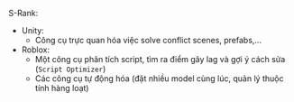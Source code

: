 S-Rank:
- Unity:
	- Công cụ trực quan hóa việc solve conflict scenes, prefabs,...
- Roblox:
	- Một công cụ phân tích script, tìm ra điểm gây lag và gợi ý cách sửa (`Script Optimizer`)
	- Các công cụ tự động hóa (đặt nhiều model cùng lúc, quản lý thuộc tính hàng loạt)